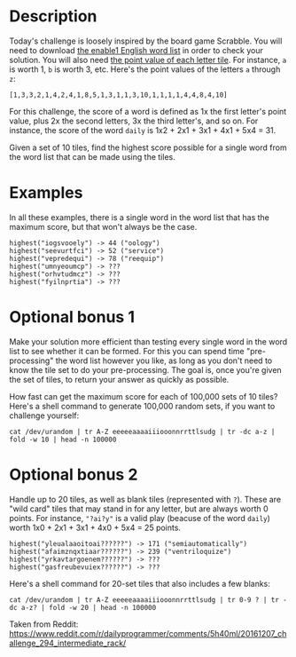 # Description

Today's challenge is loosely inspired by the board game Scrabble. You will need to download [the enable1 English word list](https://storage.googleapis.com/google-code-archive-downloads/v2/code.google.com/dotnetperls-controls/enable1.txt) in order to check your solution. You will also need [the point value of each letter tile](https://en.wikipedia.org/wiki/Scrabble_letter_distributions#English). For instance, `a` is worth 1, `b` is worth 3, etc. Here's the point values of the letters `a` through `z`:

    [1,3,3,2,1,4,2,4,1,8,5,1,3,1,1,3,10,1,1,1,1,4,4,8,4,10]

For this challenge, the score of a word is defined as 1x the first letter's point value, plus 2x the second letters, 3x the third letter's, and so on. For instance, the score of the word `daily` is 1x2 + 2x1 + 3x1 + 4x1 + 5x4 = 31.

Given a set of 10 tiles, find the highest score possible for a single word from the word list that can be made using the tiles.

# Examples

In all these examples, there is a single word in the word list that has the maximum score, but that won't always be the case.

    highest("iogsvooely") -> 44 ("oology")
    highest("seevurtfci") -> 52 ("service")
    highest("vepredequi") -> 78 ("reequip")
    highest("umnyeoumcp") -> ???
    highest("orhvtudmcz") -> ???
    highest("fyilnprtia") -> ???

# Optional bonus 1

Make your solution more efficient than testing every single word in the word list to see whether it can be formed. For this you can spend time "pre-processing" the word list however you like, as long as you don't need to know the tile set to do your pre-processing. The goal is, once you're given the set of tiles, to return your answer as quickly as possible.

How fast can get the maximum score for each of 100,000 sets of 10 tiles? Here's a shell command to generate 100,000 random sets, if you want to challenge yourself:

    cat /dev/urandom | tr A-Z eeeeeaaaaiiiooonnrrttlsudg | tr -dc a-z | fold -w 10 | head -n 100000

# Optional bonus 2

Handle up to 20 tiles, as well as blank tiles (represented with `?`). These are "wild card" tiles that may stand in for any letter, but are always worth 0 points. For instance, `"?ai?y"` is a valid play (beacuse of the word `daily`) worth 1x0 + 2x1 + 3x1 + 4x0 + 5x4 = 25 points.

    highest("yleualaaoitoai??????") -> 171 ("semiautomatically")
    highest("afaimznqxtiaar??????") -> 239 ("ventriloquize")
    highest("yrkavtargoenem??????") -> ???
    highest("gasfreubevuiex??????") -> ???

Here's a shell command for 20-set tiles that also includes a few blanks:

    cat /dev/urandom | tr A-Z eeeeeaaaaiiiooonnrrttlsudg | tr 0-9 ? | tr -dc a-z? | fold -w 20 | head -n 100000

Taken from Reddit: https://www.reddit.com/r/dailyprogrammer/comments/5h40ml/20161207_challenge_294_intermediate_rack/